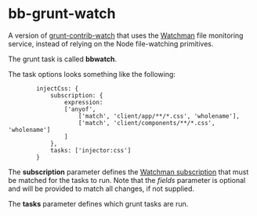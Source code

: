 # bb-grunt-watch

A version of [grunt-contrib-watch](https://github.com/gruntjs/grunt-contrib-watch) that uses the [Watchman](https://facebook.github.io/watchman/) file monitoring service, instead of relying on the Node file-watching primitives.

The grunt task is called **bbwatch**.

The task options looks something like the following:

            injectCss: {
                subscription: {
                    expression:
                    ['anyof',
                        ['match', 'client/app/**/*.css', 'wholename'],
                        ['match', 'client/components/**/*.css', 'wholename']
                    ]
                },
                tasks: ['injector:css']
            }


The **subscription** parameter defines the [Watchman subscription](https://facebook.github.io/watchman/docs/cmd/subscribe.html) that must be matched for the tasks to run.  Note that the *fields* parameter is optional and will be provided to match all changes, if not supplied.

The **tasks** parameter defines which grunt tasks are run.
